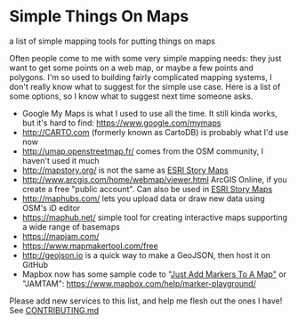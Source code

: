 # Simple Things On Maps
a list of simple mapping tools for putting things on maps

Often people come to me with some very simple mapping needs: they just want to get some points on a web map, or maybe a few points and polygons. I'm so used to building fairly complicated mapping systems, I don't really know what to suggest for the simple use case. Here is a list of some options, so I know what to suggest next time someone asks.

* Google My Maps is what I used to use all the time. It still kinda works, but it's hard to find: https://www.google.com/mymaps
* http://CARTO.com (formerly known as CartoDB) is probably what I'd use now
* http://umap.openstreetmap.fr/ comes from the OSM community, I haven't used it much
* http://mapstory.org/ is not the same as [ESRI Story Maps](storymaps.arcgis.com)
* http://www.arcgis.com/home/webmap/viewer.html ArcGIS Online, if you create a free "public account". Can also be used in [ESRI Story Maps](storymaps.arcgis.com)
* http://maphubs.com/ lets you upload data or draw new data using OSM's iD editor
* https://maphub.net/ simple tool for creating interactive maps supporting a wide range of basemaps
* https://mapjam.com/
* https://www.mapmakertool.com/free
* http://geojson.io is a quick way to make a GeoJSON, then host it on GitHub
* Mapbox now has some sample code to "[Just Add Markers To A Map"](https://twitter.com/Mapbox/status/970760366652297216 ) or "JAMTAM": https://www.mapbox.com/help/marker-playground/

Please add new services to this list, and help me flesh out the ones I have! See [CONTRIBUTING.md](CONTRIBUTING.md)
